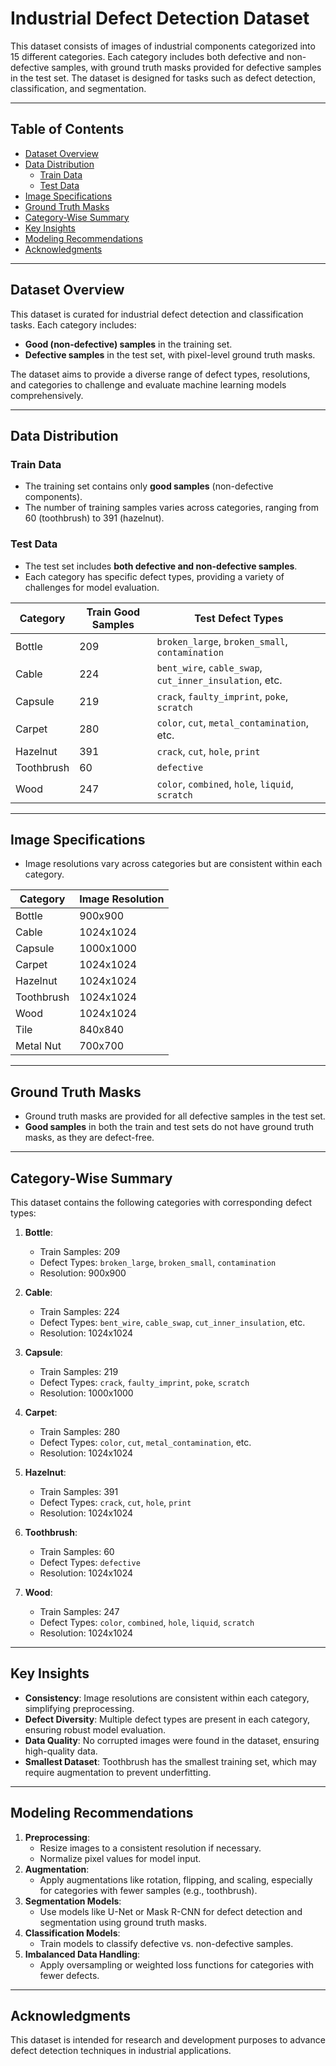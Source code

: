 # Industrial Defect Detection Dataset

This dataset consists of images of industrial components categorized into 15 different categories. Each category includes both defective and non-defective samples, with ground truth masks provided for defective samples in the test set. The dataset is designed for tasks such as defect detection, classification, and segmentation.

---

## Table of Contents
- [Dataset Overview](#dataset-overview)
- [Data Distribution](#data-distribution)
  - [Train Data](#train-data)
  - [Test Data](#test-data)
- [Image Specifications](#image-specifications)
- [Ground Truth Masks](#ground-truth-masks)
- [Category-Wise Summary](#category-wise-summary)
- [Key Insights](#key-insights)
- [Modeling Recommendations](#modeling-recommendations)
- [Acknowledgments](#acknowledgments)

---

## Dataset Overview
This dataset is curated for industrial defect detection and classification tasks. Each category includes:
- **Good (non-defective) samples** in the training set.
- **Defective samples** in the test set, with pixel-level ground truth masks.

The dataset aims to provide a diverse range of defect types, resolutions, and categories to challenge and evaluate machine learning models comprehensively.

---

## Data Distribution

### Train Data
- The training set contains only **good samples** (non-defective components).
- The number of training samples varies across categories, ranging from 60 (toothbrush) to 391 (hazelnut).

### Test Data
- The test set includes **both defective and non-defective samples**.
- Each category has specific defect types, providing a variety of challenges for model evaluation.

| **Category**      | **Train Good Samples** | **Test Defect Types**                             |
|--------------------|------------------------|--------------------------------------------------|
| Bottle            | 209                    | `broken_large`, `broken_small`, `contamination` |
| Cable             | 224                    | `bent_wire`, `cable_swap`, `cut_inner_insulation`, etc. |
| Capsule           | 219                    | `crack`, `faulty_imprint`, `poke`, `scratch`    |
| Carpet            | 280                    | `color`, `cut`, `metal_contamination`, etc.     |
| Hazelnut          | 391                    | `crack`, `cut`, `hole`, `print`                |
| Toothbrush        | 60                     | `defective`                                     |
| Wood              | 247                    | `color`, `combined`, `hole`, `liquid`, `scratch`|

---

## Image Specifications
- Image resolutions vary across categories but are consistent within each category.

| **Category**      | **Image Resolution** |
|--------------------|----------------------|
| Bottle            | 900x900              |
| Cable             | 1024x1024            |
| Capsule           | 1000x1000            |
| Carpet            | 1024x1024            |
| Hazelnut          | 1024x1024            |
| Toothbrush        | 1024x1024            |
| Wood              | 1024x1024            |
| Tile              | 840x840              |
| Metal Nut         | 700x700              |

---

## Ground Truth Masks
- Ground truth masks are provided for all defective samples in the test set.
- **Good samples** in both the train and test sets do not have ground truth masks, as they are defect-free.

---

## Category-Wise Summary
This dataset contains the following categories with corresponding defect types:

1. **Bottle**:
   - Train Samples: 209
   - Defect Types: `broken_large`, `broken_small`, `contamination`
   - Resolution: 900x900

2. **Cable**:
   - Train Samples: 224
   - Defect Types: `bent_wire`, `cable_swap`, `cut_inner_insulation`, etc.
   - Resolution: 1024x1024

3. **Capsule**:
   - Train Samples: 219
   - Defect Types: `crack`, `faulty_imprint`, `poke`, `scratch`
   - Resolution: 1000x1000

4. **Carpet**:
   - Train Samples: 280
   - Defect Types: `color`, `cut`, `metal_contamination`, etc.
   - Resolution: 1024x1024

5. **Hazelnut**:
   - Train Samples: 391
   - Defect Types: `crack`, `cut`, `hole`, `print`
   - Resolution: 1024x1024

6. **Toothbrush**:
   - Train Samples: 60
   - Defect Types: `defective`
   - Resolution: 1024x1024

7. **Wood**:
   - Train Samples: 247
   - Defect Types: `color`, `combined`, `hole`, `liquid`, `scratch`
   - Resolution: 1024x1024

---

## Key Insights
- **Consistency**: Image resolutions are consistent within each category, simplifying preprocessing.
- **Defect Diversity**: Multiple defect types are present in each category, ensuring robust model evaluation.
- **Data Quality**: No corrupted images were found in the dataset, ensuring high-quality data.
- **Smallest Dataset**: Toothbrush has the smallest training set, which may require augmentation to prevent underfitting.

---

## Modeling Recommendations
1. **Preprocessing**:
   - Resize images to a consistent resolution if necessary.
   - Normalize pixel values for model input.
2. **Augmentation**:
   - Apply augmentations like rotation, flipping, and scaling, especially for categories with fewer samples (e.g., toothbrush).
3. **Segmentation Models**:
   - Use models like U-Net or Mask R-CNN for defect detection and segmentation using ground truth masks.
4. **Classification Models**:
   - Train models to classify defective vs. non-defective samples.
5. **Imbalanced Data Handling**:
   - Apply oversampling or weighted loss functions for categories with fewer defects.

---

## Acknowledgments
This dataset is intended for research and development purposes to advance defect detection techniques in industrial applications.

